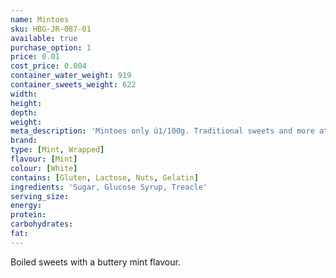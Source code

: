 ```yaml
---
name: Mintoes
sku: HBG-JR-087-01
available: true
purchase_option: 1
price: 0.01
cost_price: 0.004
container_water_weight: 919
container_sweets_weight: 622
width: 
height: 
depth: 
weight: 
meta_description: 'Mintoes only ú1/100g. Traditional sweets and more at Humbugs Confectionery Store. Specialists in satisfying your sweet tooth!'
brand: 
type: [Mint, Wrapped]
flavour: [Mint]
colour: [White]
contains: [Gluten, Lactose, Nuts, Gelatin]
ingredients: 'Sugar, Glucose Syrup, Treacle'
serving_size: 
energy: 
protein: 
carbohydrates: 
fat: 
---
```

Boiled sweets with a buttery mint flavour.